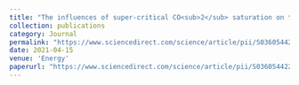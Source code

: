 ```yaml
---
title: "The influences of super-critical CO<sub>2</sub> saturation on tensile characteristics and failure modes of shales"
collection: publications
category: Journal
permalink: "https://www.sciencedirect.com/science/article/pii/S0360544221000736"
date: 2021-04-15
venue: 'Energy'
paperurl: "https://www.sciencedirect.com/science/article/pii/S0360544221000736"
---
```

